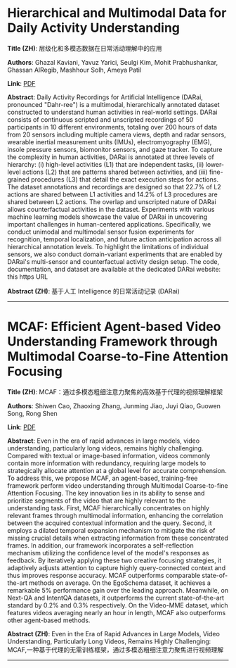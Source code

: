 # Hierarchical and Multimodal Data for Daily Activity Understanding 

**Title (ZH)**: 层级化和多模态数据在日常活动理解中的应用 

**Authors**: Ghazal Kaviani, Yavuz Yarici, Seulgi Kim, Mohit Prabhushankar, Ghassan AlRegib, Mashhour Solh, Ameya Patil  

**Link**: [PDF](https://arxiv.org/pdf/2504.17696)  

**Abstract**: Daily Activity Recordings for Artificial Intelligence (DARai, pronounced "Dahr-ree") is a multimodal, hierarchically annotated dataset constructed to understand human activities in real-world settings. DARai consists of continuous scripted and unscripted recordings of 50 participants in 10 different environments, totaling over 200 hours of data from 20 sensors including multiple camera views, depth and radar sensors, wearable inertial measurement units (IMUs), electromyography (EMG), insole pressure sensors, biomonitor sensors, and gaze tracker.
To capture the complexity in human activities, DARai is annotated at three levels of hierarchy: (i) high-level activities (L1) that are independent tasks, (ii) lower-level actions (L2) that are patterns shared between activities, and (iii) fine-grained procedures (L3) that detail the exact execution steps for actions. The dataset annotations and recordings are designed so that 22.7% of L2 actions are shared between L1 activities and 14.2% of L3 procedures are shared between L2 actions. The overlap and unscripted nature of DARai allows counterfactual activities in the dataset.
Experiments with various machine learning models showcase the value of DARai in uncovering important challenges in human-centered applications. Specifically, we conduct unimodal and multimodal sensor fusion experiments for recognition, temporal localization, and future action anticipation across all hierarchical annotation levels. To highlight the limitations of individual sensors, we also conduct domain-variant experiments that are enabled by DARai's multi-sensor and counterfactual activity design setup.
The code, documentation, and dataset are available at the dedicated DARai website: this https URL 

**Abstract (ZH)**: 基于人工 Intelligence 的日常活动记录 (DARai) 

---
# MCAF: Efficient Agent-based Video Understanding Framework through Multimodal Coarse-to-Fine Attention Focusing 

**Title (ZH)**: MCAF：通过多模态粗细注意力聚焦的高效基于代理的视频理解框架 

**Authors**: Shiwen Cao, Zhaoxing Zhang, Junming Jiao, Juyi Qiao, Guowen Song, Rong Shen  

**Link**: [PDF](https://arxiv.org/pdf/2504.17213)  

**Abstract**: Even in the era of rapid advances in large models, video understanding, particularly long videos, remains highly challenging. Compared with textual or image-based information, videos commonly contain more information with redundancy, requiring large models to strategically allocate attention at a global level for accurate comprehension. To address this, we propose MCAF, an agent-based, training-free framework perform video understanding through Multimodal Coarse-to-fine Attention Focusing. The key innovation lies in its ability to sense and prioritize segments of the video that are highly relevant to the understanding task. First, MCAF hierarchically concentrates on highly relevant frames through multimodal information, enhancing the correlation between the acquired contextual information and the query. Second, it employs a dilated temporal expansion mechanism to mitigate the risk of missing crucial details when extracting information from these concentrated frames. In addition, our framework incorporates a self-reflection mechanism utilizing the confidence level of the model's responses as feedback. By iteratively applying these two creative focusing strategies, it adaptively adjusts attention to capture highly query-connected context and thus improves response accuracy. MCAF outperforms comparable state-of-the-art methods on average. On the EgoSchema dataset, it achieves a remarkable 5% performance gain over the leading approach. Meanwhile, on Next-QA and IntentQA datasets, it outperforms the current state-of-the-art standard by 0.2% and 0.3% respectively. On the Video-MME dataset, which features videos averaging nearly an hour in length, MCAF also outperforms other agent-based methods. 

**Abstract (ZH)**: Even in the Era of Rapid Advances in Large Models, Video Understanding, Particularly Long Videos, Remains Highly Challenging: MCAF,一种基于代理的无需训练框架，通过多模态粗细注意力聚焦进行视频理解 

---
